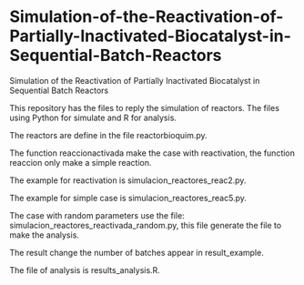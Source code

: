 # Simulation-of-the-Reactivation-of-Partially-Inactivated-Biocatalyst-in-Sequential-Batch-Reactors
Simulation of the Reactivation of Partially Inactivated Biocatalyst in Sequential Batch Reactors

This repository has the files to reply the simulation of reactors. The files using Python for simulate and R for analysis.

The reactors are define in the file reactorbioquim.py.

The function reaccionactivada make the case with reactivation, the function reaccion only make a simple reaction.

The example for reactivation is simulacion_reactores_reac2.py.

The example for simple case is simulacion_reactores_reac5.py.

The case with random parameters use the file: simulacion_reactores_reactivada_random.py, this file generate the file to make the analysis.

The result change the number of batches appear in result_example. 

The file of analysis is results_analysis.R.
